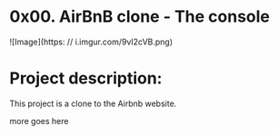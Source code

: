 # 0x00. AirBnB clone - The console
![Image](https: // i.imgur.com/9vI2cVB.png)

# Project description:
This project is a clone to the Airbnb website.

more goes here
